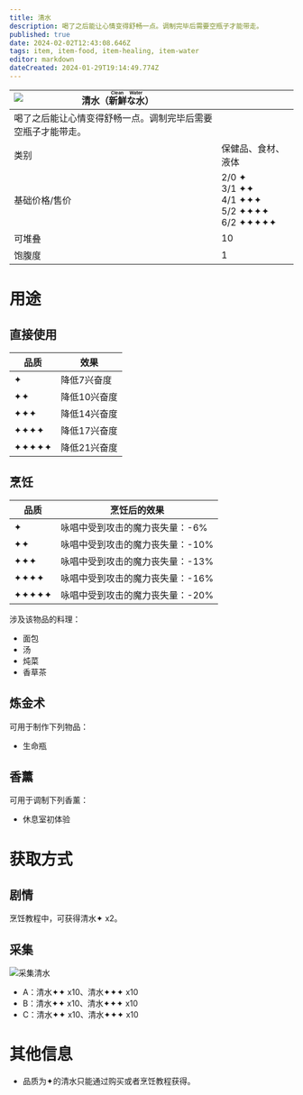 ```yaml
---
title: 清水
description: 喝了之后能让心情变得舒畅一点。调制完毕后需要空瓶子才能带走。
published: true
date: 2024-02-02T12:43:08.646Z
tags: item, item-food, item-healing, item-water
editor: markdown
dateCreated: 2024-01-29T19:14:49.774Z
---
```


| <img style="float: left;" src="此处放物品图标" />清水（<ruby>新鮮な水<rt>Clean Water</rt></ruby>） ||
| - | - |
| 喝了之后能让心情变得舒畅一点。调制完毕后需要空瓶子才能带走。 ||
| 类别 | 保健品、食材、液体 |
| 基础价格/售价 | 2/0 ✦<br>3/1 ✦✦<br>4/1 ✦✦✦<br>5/2 ✦✦✦✦<br>6/2 ✦✦✦✦✦ |
| 可堆叠 | 10 |
| 饱腹度 | 1 |

# 用途
## 直接使用
| 品质 | 效果 |
| - | - |
| ✦ | 降低7兴奋度 |
| ✦✦ | 降低10兴奋度 |
| ✦✦✦ | 降低14兴奋度 |
| ✦✦✦✦ | 降低17兴奋度 |
| ✦✦✦✦✦ | 降低21兴奋度 |
## 烹饪
| 品质 | 烹饪后的效果 |
| - | - |
| ✦ | 咏唱中受到攻击的魔力丧失量：-6% |
| ✦✦ | 咏唱中受到攻击的魔力丧失量：-10% |
| ✦✦✦ | 咏唱中受到攻击的魔力丧失量：-13% |
| ✦✦✦✦ | 咏唱中受到攻击的魔力丧失量：-16% |
| ✦✦✦✦✦ | 咏唱中受到攻击的魔力丧失量：-20% |
涉及该物品的料理：
- 面包
- 汤
- 炖菜
- 香草茶
## 炼金术
可用于制作下列物品：
- 生命瓶
## 香薰
可用于调制下列香薰：
- 休息室初体验

# 获取方式
## 剧情
烹饪教程中，可获得清水✦ x2。
## 采集
![采集清水](/assets/items/clean_water/get_clean_water.png)
- A：清水✦✦ x10、清水✦✦✦ x10
- B：清水✦✦ x10、清水✦✦✦ x10
- C：清水✦✦ x10、清水✦✦✦ x10

# 其他信息
- 品质为✦的清水只能通过购买或者烹饪教程获得。